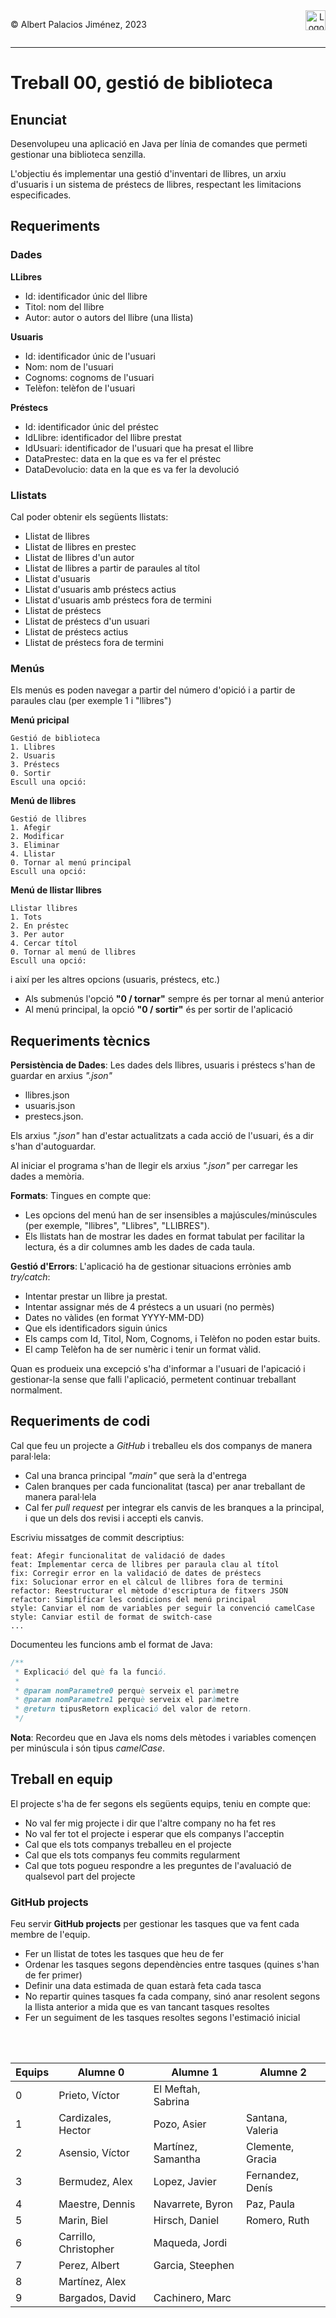 <div style="display: flex; width: 100%;">
    <div style="flex: 1; padding: 0px;">
        <p>© Albert Palacios Jiménez, 2023</p>
    </div>
    <div style="flex: 1; padding: 0px; text-align: right;">
        <img src="./assets/ieti.png" height="32" alt="Logo de IETI" style="max-height: 32px;">
    </div>
</div>
<hr/>

# Treball 00, gestió de biblioteca

## Enunciat

Desenvolupeu una aplicació en Java per línia de comandes que permeti gestionar una biblioteca senzilla.

L'objectiu és implementar una gestió d'inventari de llibres, un arxiu d'usuaris i un sistema de préstecs de llibres, respectant les limitacions especificades.

## Requeriments

### Dades

**LLibres**

- Id: identificador únic del llibre
- Titol: nom del llibre
- Autor: autor o autors del llibre (una llista)

**Usuaris**

- Id: identificador únic de l'usuari
- Nom: nom de l'usuari
- Cognoms: cognoms de l'usuari
- Telèfon: telèfon de l'usuari

**Préstecs**

- Id: identificador únic del préstec
- IdLlibre: identificador del llibre prestat
- IdUsuari: identificador de l'usuari que ha presat el llibre
- DataPrestec: data en la que es va fer el préstec
- DataDevolucio: data en la que es va fer la devolució

### Llistats

Cal poder obtenir els següents llistats:

- Llistat de llibres
- Llistat de llibres en prestec
- Llistat de llibres d'un autor
- Llistat de llibres a partir de paraules al títol
- Llistat d'usuaris
- Llistat d'usuaris amb préstecs actius
- Llistat d'usuaris amb préstecs fora de termini
- Llistat de préstecs
- Llistat de préstecs d'un usuari
- Llistat de préstecs actius
- Llistat de préstecs fora de termini

### Menús

Els menús es poden navegar a partir del número d'opició i a partir de paraules clau (per exemple 1 i "llibres")

**Menú pricipal**

```text
Gestió de biblioteca
1. Llibres
2. Usuaris
3. Préstecs
0. Sortir
Escull una opció:
```

**Menú de llibres**

```text
Gestió de llibres
1. Afegir
2. Modificar
3. Eliminar
4. Llistar
0. Tornar al menú principal
Escull una opció:
```

**Menú de llistar llibres**

```text
Llistar llibres
1. Tots
2. En préstec
3. Per autor
4. Cercar títol
0. Tornar al menú de llibres
Escull una opció:
```

i així per les altres opcions (usuaris, préstecs, etc.)

- Als submenús l'opció **"0 / tornar"** sempre és per tornar al menú anterior
- Al menú principal, la opció **"0 / sortir"** és per sortir de l'aplicació

## Requeriments tècnics

**Persistència de Dades**: Les dades dels llibres, usuaris i préstecs s'han de guardar en arxius *".json"*

* llibres.json
* usuaris.json
* prestecs.json.

Els arxius *".json"* han d'estar actualitzats a cada acció de l'usuari, és a dir s'han d'autoguardar.

Al iniciar el programa s'han de llegir els arxius *".json"* per carregar les dades a memòria.

**Formats**: Tingues en compte que:

* Les opcions del menú han de ser insensibles a majúscules/minúscules (per exemple, "llibres", "Llibres", "LLIBRES").
* Els llistats han de mostrar les dades en format tabulat per facilitar la lectura, és a dir columnes amb les dades de cada taula.

**Gestió d'Errors**: L'aplicació ha de gestionar situacions errònies amb *try/catch*:

* Intentar prestar un llibre ja prestat.
* Intentar assignar més de 4 préstecs a un usuari (no permès)
* Dates no vàlides (en format YYYY-MM-DD)
* Que els identificadors siguin únics
* Els camps com Id, Titol, Nom, Cognoms, i Telèfon no poden estar buits.
* El camp Telèfon ha de ser numèric i tenir un format vàlid.

Quan es produeix una excepció s'ha d'informar a l'usuari de l'apicació i gestionar-la sense que falli l'aplicació, permetent continuar treballant normalment.

## Requeriments de codi

Cal que feu un projecte a *GitHub* i treballeu els dos companys de manera paral·lela:

- Cal una branca principal *"main"* que serà la d'entrega
- Calen branques per cada funcionalitat (tasca) per anar treballant de manera paral·lela
- Cal fer *pull request* per integrar els canvis de les branques a la principal, i que un dels dos revisi i accepti els canvis.

Escriviu missatges de commit descriptius:

```text
feat: Afegir funcionalitat de validació de dades
feat: Implementar cerca de llibres per paraula clau al títol
fix: Corregir error en la validació de dates de préstecs
fix: Solucionar error en el càlcul de llibres fora de termini
refactor: Reestructurar el mètode d'escriptura de fitxers JSON
refactor: Simplificar les condicions del menú principal
style: Canviar el nom de variables per seguir la convenció camelCase
style: Canviar estil de format de switch-case
...
```

Documenteu les funcions amb el format de Java:

```java
/**
 * Explicació del què fa la funció.
 * 
 * @param nomParametre0 perquè serveix el paràmetre
 * @param nomParametre1 perquè serveix el paràmetre
 * @return tipusRetorn explicació del valor de retorn.
 */
```

**Nota**: Recordeu que en Java els noms dels mètodes i variables començen per minúscula i són tipus *camelCase*.

## Treball en equip

El projecte s'ha de fer segons els següents equips, teniu en compte que:

- No val fer mig projecte i dir que l'altre company no ha fet res
- No val fer tot el projecte i esperar que els companys l'acceptin
- Cal que els tots companys treballeu en el projecte
- Cal que els tots companys feu commits regularment
- Cal que tots pogueu respondre a les preguntes de l'avaluació de qualsevol part del projecte

### GitHub projects

Feu servir **GitHub projects** per gestionar les tasques que va fent cada membre de l'equip.

- Fer un llistat de totes les tasques que heu de fer
- Ordenar les tasques segons dependències entre tasques (quines s'han de fer primer)
- Definir una data estimada de quan estarà feta cada tasca
- No repartir quines tasques fa cada company, sinó anar resolent segons la llista anterior a mida que es van tancant tasques resoltes
- Fer un seguiment de les tasques resoltes segons l'estimació inicial

<br/>
<br/>

| Equips | Alumne 0              | Alumne 1            | Alumne 2          |
| ------ | --------------------- | ------------------- | ----------------- |
| 0      | Prieto, Víctor       | El Meftah, Sabrina  |                   |
| 1      | Cardizales, Hector    | Pozo, Asier         | Santana, Valeria  |
| 2      | Asensio, Víctor      | Martínez, Samantha | Clemente, Gracia  |
| 3      | Bermudez, Alex        | Lopez, Javier       | Fernandez, Denís |
| 4      | Maestre, Dennis       | Navarrete, Byron    | Paz, Paula        |
| 5      | Marin, Biel           | Hirsch, Daniel      | Romero, Ruth      |
| 6      | Carrillo, Christopher | Maqueda, Jordi      |                   |
| 7      | Perez, Albert         | Garcia, Steephen    |                   |
| 8      | Martínez, Alex       |                     |                   |
| 9      | Bargados, David       | Cachinero, Marc     |                   |
